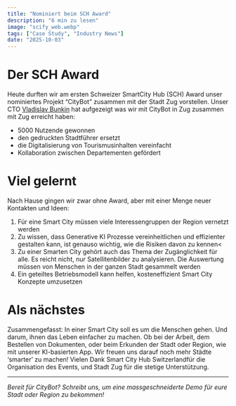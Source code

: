 ```yaml
---
title: "Nominiert beim SCH Award"
description: "6 min zu lesen"
image: "scify_web.webp"
tags: ["Case Study", "Industry News"]
date: "2025-10-03"
---
```


# Der SCH Award
Heute durften wir am ersten Schweizer SmartCity Hub (SCH) Award unser nominiertes Projekt “CityBot” zusammen mit der Stadt Zug vorstellen. Unser CTO [Vladislav Bunkin](https://www.linkedin.com/in/bunkinv/) hat 
aufgezeigt was wir mit CityBot in Zug zusammen mit Zug erreicht haben:

- 5000 Nutzende gewonnen
- den gedruckten Stadtführer ersetzt
- die Digitalisierung von Tourismusinhalten vereinfacht
- Kollaboration zwischen Departementen gefördert


# Viel gelernt
Nach Hause gingen wir zwar ohne Award, aber mit einer Menge neuer Kontakten und Ideen:

1) Für eine Smart City müssen viele Interessengruppen der Region vernetzt werden
2) Zu wissen, dass Generative KI Prozesse vereinheitlichen und effizienter gestalten kann, ist genauso wichtig, wie die Risiken davon zu kennen<
3) Zu einer Smarten City gehört auch das Thema der Zugänglichkeit für alle. Es reicht nicht, nur Satellitenbilder zu analysieren. Die Auswertung müssen von Menschen in der ganzen Stadt gesammelt werden
4) Ein geteiltes Betriebsmodell kann helfen, kosteneffizient Smart City Konzepte umzusetzen


# Als nächstes
Zusammengefasst: In einer Smart City soll es um die Menschen gehen. Und darum, ihnen das Leben einfacher zu machen. Ob bei der Arbeit, dem Bestellen von Dokumenten, oder beim Erkunden der Stadt oder Region, wie mit unserer KI-basierten App. Wir freuen uns darauf noch mehr Städte ‘smarter’ zu machen! Vielen Dank Smart City Hub Switzerlandfür die Organisation des Events, und Stadt Zug für die stetige Unterstützung.


---

*Bereit für CityBot? Schreibt uns, um eine massgeschneiderte Demo für eure Stadt oder Region zu bekommen!*